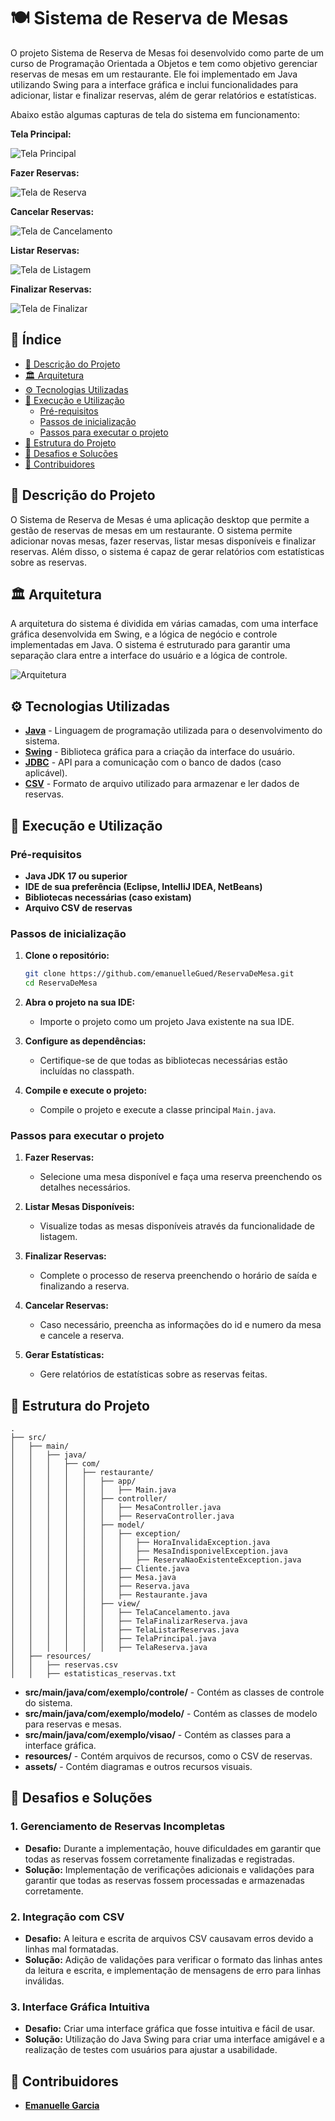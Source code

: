 # 🍽️ Sistema de Reserva de Mesas

O projeto Sistema de Reserva de Mesas foi desenvolvido como parte de um curso de Programação Orientada a Objetos e tem como objetivo gerenciar reservas de mesas em um restaurante. Ele foi implementado em Java utilizando Swing para a interface gráfica e inclui funcionalidades para adicionar, listar e finalizar reservas, além de gerar relatórios e estatísticas.

Abaixo estão algumas capturas de tela do sistema em funcionamento:

**Tela Principal:**

![Tela Principal](screenshots/telaprincipal.png)

**Fazer Reservas:**

![Tela de Reserva](screenshots/telaReserva.png)

**Cancelar Reservas:**

![Tela de Cancelamento](screenshots/telaCancelamento.png)

**Listar Reservas:**

![Tela de Listagem](screenshots/telaReserva.png)

**Finalizar Reservas:**

![Tela de Finalizar](screenshots/telaFinalizarReserva.png)


## 📖 Índice

- [📝 Descrição do Projeto](#-descrição-do-projeto)
- [🏛️ Arquitetura](#️-arquitetura)
- [⚙️ Tecnologias Utilizadas](#️-tecnologias-utilizadas)
- [🚀 Execução e Utilização](#-execução-e-utilização)
    - [Pré-requisitos](#pré-requisitos)
    - [Passos de inicialização](#passos-de-inicialização)
    - [Passos para executar o projeto](#passos-para-executar-o-projeto)
- [🧱 Estrutura do Projeto](#-estrutura-do-projeto)
- [🚧 Desafios e Soluções](#-desafios-e-soluções)
- [👥 Contribuidores](#-contribuidores)

## 📝 Descrição do Projeto

O Sistema de Reserva de Mesas é uma aplicação desktop que permite a gestão de reservas de mesas em um restaurante. O sistema permite adicionar novas mesas, fazer reservas, listar mesas disponíveis e finalizar reservas. Além disso, o sistema é capaz de gerar relatórios com estatísticas sobre as reservas.

## 🏛️ Arquitetura

A arquitetura do sistema é dividida em várias camadas, com uma interface gráfica desenvolvida em Swing, e a lógica de negócio e controle implementadas em Java. O sistema é estruturado para garantir uma separação clara entre a interface do usuário e a lógica de controle.

![Arquitetura](./assets/arquitetura.png)

## ⚙️ Tecnologias Utilizadas

- **[Java](https://www.java.com/)** - Linguagem de programação utilizada para o desenvolvimento do sistema.
- **[Swing](https://docs.oracle.com/javase/tutorial/uiswing/)** - Biblioteca gráfica para a criação da interface do usuário.
- **[JDBC](https://docs.oracle.com/javase/8/docs/technotes/guides/jdbc/)** - API para a comunicação com o banco de dados (caso aplicável).
- **[CSV](https://en.wikipedia.org/wiki/Comma-separated_values)** - Formato de arquivo utilizado para armazenar e ler dados de reservas.

## 🚀 Execução e Utilização

### Pré-requisitos

- **Java JDK 17 ou superior**
- **IDE de sua preferência (Eclipse, IntelliJ IDEA, NetBeans)**
- **Bibliotecas necessárias (caso existam)**
- **Arquivo CSV de reservas**

### Passos de inicialização

1. **Clone o repositório:**

   ```bash
   git clone https://github.com/emanuelleGued/ReservaDeMesa.git
   cd ReservaDeMesa
   ```

2. **Abra o projeto na sua IDE:**

    - Importe o projeto como um projeto Java existente na sua IDE.

3. **Configure as dependências:**

    - Certifique-se de que todas as bibliotecas necessárias estão incluídas no classpath.

4. **Compile e execute o projeto:**

    - Compile o projeto e execute a classe principal `Main.java`.

### Passos para executar o projeto

1. **Fazer Reservas:**

    - Selecione uma mesa disponível e faça uma reserva preenchendo os detalhes necessários.

2. **Listar Mesas Disponíveis:**

    - Visualize todas as mesas disponíveis através da funcionalidade de listagem.

3. **Finalizar Reservas:**

    - Complete o processo de reserva preenchendo o horário de saída e finalizando a reserva.

4. **Cancelar Reservas:**

    - Caso necessário, preencha as informações do id e numero da mesa e cancele a reserva.

5. **Gerar Estatísticas:**

    - Gere relatórios de estatísticas sobre as reservas feitas.

## 🧱 Estrutura do Projeto

```plaintext
.
├── src/
│   ├── main/
│   │   ├── java/
│   │   │   ├── com/
│   │   │   │   ├── restaurante/
│   │   │   │   │   ├── app/
│   │   │   │   │   │   ├── Main.java
│   │   │   │   │   ├── controller/
│   │   │   │   │   │   ├── MesaController.java
│   │   │   │   │   │   ├── ReservaController.java
│   │   │   │   │   ├── model/
│   │   │   │   │   │   ├── exception/
│   │   │   │   │   │   │   ├── HoraInvalidaException.java 
│   │   │   │   │   │   │   ├── MesaIndisponivelException.java   
│   │   │   │   │   │   │   ├── ReservaNaoExistenteException.java
│   │   │   │   │   │   ├── Cliente.java
│   │   │   │   │   │   ├── Mesa.java     
│   │   │   │   │   │   ├── Reserva.java
│   │   │   │   │   │   ├── Restaurante.java
│   │   │   │   │   ├── view/
│   │   │   │   │   │   ├── TelaCancelamento.java
│   │   │   │   │   │   ├── TelaFinalizarReserva.java
│   │   │   │   │   │   ├── TelaListarReservas.java
│   │   │   │   │   │   ├── TelaPrincipal.java
│   │   │   │   │   │   ├── TelaReserva.java
│   ├── resources/
│   │   ├── reservas.csv
│   │   ├── estatisticas_reservas.txt

```

- **src/main/java/com/exemplo/controle/** - Contém as classes de controle do sistema.
- **src/main/java/com/exemplo/modelo/** - Contém as classes de modelo para reservas e mesas.
- **src/main/java/com/exemplo/visao/** - Contém as classes para a interface gráfica.
- **resources/** - Contém arquivos de recursos, como o CSV de reservas.
- **assets/** - Contém diagramas e outros recursos visuais.

## 🚧 Desafios e Soluções

### 1. Gerenciamento de Reservas Incompletas
- **Desafio:** Durante a implementação, houve dificuldades em garantir que todas as reservas fossem corretamente finalizadas e registradas.
- **Solução:** Implementação de verificações adicionais e validações para garantir que todas as reservas fossem processadas e armazenadas corretamente.

### 2. Integração com CSV
- **Desafio:** A leitura e escrita de arquivos CSV causavam erros devido a linhas mal formatadas.
- **Solução:** Adição de validações para verificar o formato das linhas antes da leitura e escrita, e implementação de mensagens de erro para linhas inválidas.

### 3. Interface Gráfica Intuitiva
- **Desafio:** Criar uma interface gráfica que fosse intuitiva e fácil de usar.
- **Solução:** Utilização do Java Swing para criar uma interface amigável e a realização de testes com usuários para ajustar a usabilidade.

## 👥 Contribuidores

- **[Emanuelle Garcia](https://github.com/emanuelleGued)**

